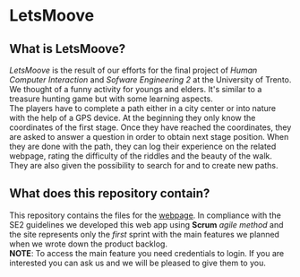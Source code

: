 # LetsMoove

## What is LetsMoove?

*LetsMoove* is the result of our efforts for the final project of *Human Computer Interaction* and *Sofware Engineering 2* at the University of Trento. We thought of a funny activity for youngs and elders. It's similar to a treasure hunting game but with some learning aspects.  
The players have to complete a path either in a city center or into nature with the help of a GPS device. At the beginning they only know the coordinates of the first stage. Once they have reached the coordinates, they are asked to answer a question in order to obtain next stage position. When they are done with the path, they can log their experience on the related webpage, rating the difficulty of the riddles and the beauty of the walk. They are also given the possibility to search for and to create new paths. 

## What does this repository contain?

This repository contains the files for the [webpage](https://lets-moove.herokuapp.com).  In compliance with the SE2 guidelines we developed this web app using __Scrum__ *agile method* and the site represents only the *first* sprint with the main features we planned when we wrote down the product backlog.  
__NOTE__: To access the main feature you need credentials to login. If you are interested you can ask us and we will be pleased to give them to you. 
